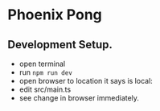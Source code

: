 # Phoenix Pong

## Development Setup.

- open terminal
- run `npm run dev`
- open browser to location it says is local:
- edit src/main.ts
- see change in browser immediately.